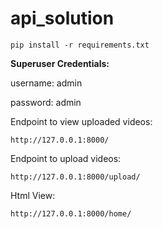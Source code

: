 # api_solution
```
pip install -r requirements.txt 
```

**Superuser Credentials:**

username: admin 

password: admin


Endpoint to view uploaded videos:
```
http://127.0.0.1:8000/
```

Endpoint to upload videos:
``` 
http://127.0.0.1:8000/upload/ 
```

Html View:
``` 
http://127.0.0.1:8000/home/ 
```

